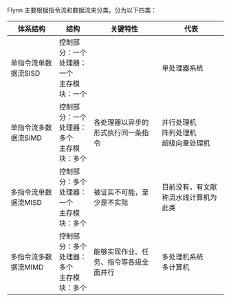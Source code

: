 Flynn 主要根据指令流和数据流来分类。分为以下四类：

| 体系结构             | 结构                                                 | 关键特性                               | 代表                                           |
| -------------------- | ---------------------------------------------------- | -------------------------------------- | ---------------------------------------------- |
| 单指令流单数据流SISD | 控制部分：一个<br />处理器：一个<br />主存模块：一个 |                                        | 单处理器系统                                   |
| 单指令流多数据流SIMD | 控制部分：一个<br />处理器：多个<br />主存模块：多个 | 各处理器以异步的形式执行同一条指令     | 并行处理机<br />阵列处理机<br />超级向量处理机 |
| 多指令流单数据流MISD | 控制部分：多个<br />处理器：一个<br />主存模块：多个 | 被证实不可能，至少是不实际             | 目前没有，有文献称流水线计算机为此类           |
| 多指令流多数据流MIMD | 控制部分：多个<br />处理器：多个<br />主存模块：多个 | 能够实现作业、任务、指令等各级全面并行 | 多处理机系统<br />多计算机                     |

